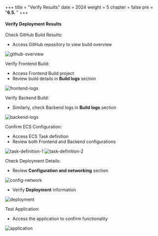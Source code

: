 +++
title = "Verify Results"
date = 2024
weight = 5
chapter = false
pre = "<b>6.5. </b>"
+++

#### Verify Deployment Results

Check GitHub Build Results:

- Access GitHub repository to view build overview

![github-overview](/images/6-cicd-codebuild/6.5.1.png)

Verify Frontend Build:

- Access Frontend Build project
- Review build details in **Build logs** section

![frontend-logs](/images/6-cicd-codebuild/6.5.2.png)

Verify Backend Build:

- Similarly, check Backend logs in **Build logs** section

![backend-logs](/images/6-cicd-codebuild/6.5.3.png)

Confirm ECS Configuration:

- Access ECS Task definition
- Review both Frontend and Backend configurations

![task-definition-1](/images/6-cicd-codebuild/6.5.4.png)
![task-definition-2](/images/6-cicd-codebuild/6.5.5.png)

Check Deployment Details:

- Review **Configuration and networking** section

![config-network](/images/6-cicd-codebuild/6.5.6.png)

- Verify **Deployment** information

![deployment](/images/6-cicd-codebuild/6.5.7.png)

Test Application:

- Access the application to confirm functionality

![application](/images/6-cicd-codebuild/6.5.8.png)
